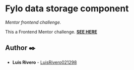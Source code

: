 # Fylo data storage component
*Mentor frontend challenge.*

This a Frontend Mentor challenge.
**[SEE HERE](https://luisrivero021298.github.io/fylo_data_storage_component/)**


## Author ✒️

* **Luis Rivero** - [LuisRivero021298](https://github.com/LuisRivero021298)
